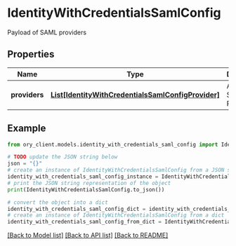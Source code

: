 # IdentityWithCredentialsSamlConfig

Payload of SAML providers

## Properties

Name | Type | Description | Notes
------------ | ------------- | ------------- | -------------
**providers** | [**List[IdentityWithCredentialsSamlConfigProvider]**](IdentityWithCredentialsSamlConfigProvider.md) | A list of SAML Providers | [optional] 

## Example

```python
from ory_client.models.identity_with_credentials_saml_config import IdentityWithCredentialsSamlConfig

# TODO update the JSON string below
json = "{}"
# create an instance of IdentityWithCredentialsSamlConfig from a JSON string
identity_with_credentials_saml_config_instance = IdentityWithCredentialsSamlConfig.from_json(json)
# print the JSON string representation of the object
print(IdentityWithCredentialsSamlConfig.to_json())

# convert the object into a dict
identity_with_credentials_saml_config_dict = identity_with_credentials_saml_config_instance.to_dict()
# create an instance of IdentityWithCredentialsSamlConfig from a dict
identity_with_credentials_saml_config_from_dict = IdentityWithCredentialsSamlConfig.from_dict(identity_with_credentials_saml_config_dict)
```
[[Back to Model list]](../README.md#documentation-for-models) [[Back to API list]](../README.md#documentation-for-api-endpoints) [[Back to README]](../README.md)


